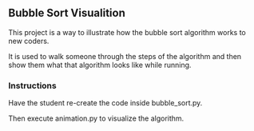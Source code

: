Bubble Sort Visualition
-----------------------
This project is a way to illustrate how the bubble sort algorithm works to new coders.

It is used to walk someone through the steps of the algorithm and then
show them what that algorithm looks like while running.

### Instructions
Have the student re-create the code inside bubble_sort.py.

Then execute animation.py to visualize the algorithm.
